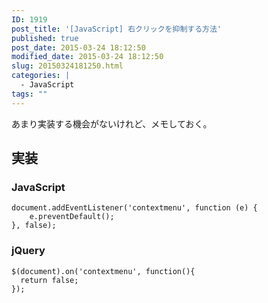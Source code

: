 ```yaml
---
ID: 1919
post_title: '[JavaScript] 右クリックを抑制する方法'
published: true
post_date: 2015-03-24 18:12:50
modified_date: 2015-03-24 18:12:50
slug: 20150324181250.html
categories: |
  - JavaScript
tags: ""
---
```

あまり実装する機会がないけれど、メモしておく。
<!--more-->

## 実装
### JavaScript

```language-javascript
document.addEventListener('contextmenu', function (e) {
    e.preventDefault();
}, false);
```

### jQuery

```language-javascript
$(document).on('contextmenu', function(){
  return false;
});
```